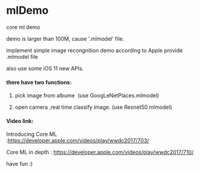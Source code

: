 # mlDemo
core ml demo

demo is larger than 100M, cause '.mlmodel' file.

implement simple image recongnition demo according to Apple provide .mlmodel file

also use some iOS 11 new APIs.


#### there have two functions:

1. pick image from albume  (use GoogLeNetPlaces.mlmodel)

2. open camera ,real time classify image. (use Resnet50.mlmodel)



#### Video link:

Introducing Core ML :https://developer.apple.com/videos/play/wwdc2017/703/

Core ML in depth : https://developer.apple.com/videos/play/wwdc2017/710/


have fun :)
